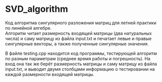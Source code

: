 # SVD_algorithm
Код алгоритма сингулярного разложения матриц для летней практики по линейной алгебре. <br>
Алгоритм читает размерность входящей матрицы (два натуральных числа) и саму матрицу из файла input.txt и печатает левые и правые сингулярные векторы, а также полученные сингулярные значения.

В файле testing.cpp находится код программы, тестирующей алгоритм по разным параметрам (среднее время работы и погрешность). На вход она так же берёт размерность матрицы и саму матрицу из файла input.txt, и выводит двумя столбцами информацию о тестировании на каждой размерности входящей матрицы.

